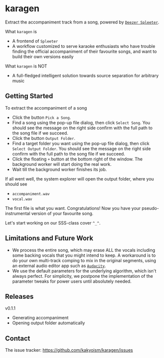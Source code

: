 # karagen

Extract the accompaniment track from a song, powered by [`Deezer Spleeter`](https://research.deezer.com/projects/spleeter.html).

What `karagen` is

- A frontend of `Spleeter`
- A workflow customized to serve karaoke enthusiasts who have trouble finding the official accompaniment of their favourite songs, and want to build their own versions easily

What `karagen` is NOT

- A full-fledged intelligent solution towards source separation for arbitrary music

## Getting Started

To extract the accompaniment of a song

- Click the button `Pick a Song`. 
- Find a song using the pop-up file dialog, then click `Select Song`. You should see the message on the right side confirm with the full path to the song file if we succeed.
- Click the button `Output Folder`.
- Find a target folder you want using the pop-up file dialog, then click `Select Output Folder`. You should see the message on the right side confirm with the full path to the song file if we succeed.
- Click the floating `+` button at the bottom right of the window. The background worker will start doing the real work. 
- Wait till the background worker finishes its job.

If all went well, the system explorer will open the output folder, where you should see

- `accompaniment.wav`
- `vocal.wav`

The first file is what you want. Congratulations! Now you have your pseudo-instrumental version of your favourite song. 

Let's start working on our SSS-class cover `^_^`.

## Limitations and Future Work

- We process the entire song, which may erase ALL the vocals including some backing vocals that you might intend to keep. A workaround is to do your own multi-track comping to mix in the original segments, using an external audio editor app such as [`Audacity`](https://www.audacityteam.org/). 
- We use the default parameters for the underlying algorithm, which isn't always perfect. For simplicity, we postpone the implementation of the parameter tweaks for power users until absolutely needed.

## Releases

v0.1.1

- Generating accompaniment
- Opening output folder automatically

## Contact

The issue tracker: https://github.com/kakyoism/karagen/issues

